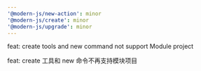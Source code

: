```yaml
---
'@modern-js/new-action': minor
'@modern-js/create': minor
'@modern-js/upgrade': minor
---
```


feat: create tools and new command not support Module project

feat: create 工具和 new 命令不再支持模块项目
